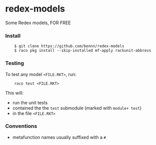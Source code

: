 redex-models
===

Some Redex models, FOR FREE


### Install

```
    $ git clone https://github.com/bennn/redex-models
    $ raco pkg install --skip-installed mf-apply rackunit-abbrevs
```


### Testing

To test any model `<FILE.RKT>`, run:

```
    raco test <FILE.RKT>
```

This will:
- run the unit tests
- contained the the `test` submodule (marked with `module+ test`)
- in the file `<FILE.RKT>`


### Conventions

- metafunction names usually suffixed with a `#`
